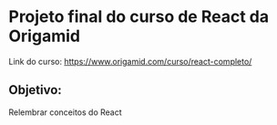 # Projeto final do curso de React da Origamid

Link do curso: https://www.origamid.com/curso/react-completo/

## Objetivo:

Relembrar conceitos do React
